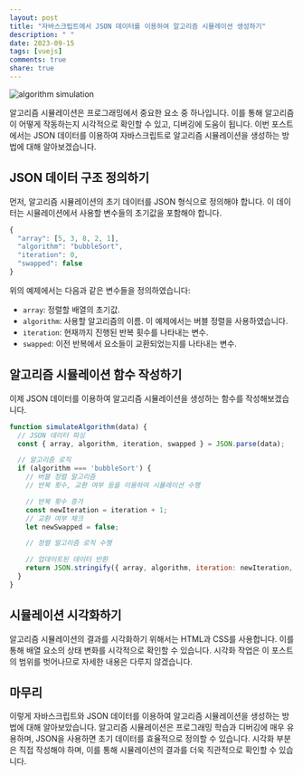 ```yaml
---
layout: post
title: "자바스크립트에서 JSON 데이터를 이용하여 알고리즘 시뮬레이션 생성하기"
description: " "
date: 2023-09-15
tags: [vuejs]
comments: true
share: true
---
```


![algorithm simulation](https://example.com/algorithm_simulation.jpg)

알고리즘 시뮬레이션은 프로그래밍에서 중요한 요소 중 하나입니다. 이를 통해 알고리즘이 어떻게 작동하는지 시각적으로 확인할 수 있고, 디버깅에 도움이 됩니다. 이번 포스트에서는 JSON 데이터를 이용하여 자바스크립트로 알고리즘 시뮬레이션을 생성하는 방법에 대해 알아보겠습니다.

## JSON 데이터 구조 정의하기
먼저, 알고리즘 시뮬레이션의 초기 데이터를 JSON 형식으로 정의해야 합니다. 이 데이터는 시뮬레이션에서 사용할 변수들의 초기값을 포함해야 합니다. 

```javascript
{
  "array": [5, 3, 8, 2, 1],
  "algorithm": "bubbleSort",
  "iteration": 0,
  "swapped": false
}
```

위의 예제에서는 다음과 같은 변수들을 정의하였습니다:
- `array`: 정렬할 배열의 초기값. 
- `algorithm`: 사용할 알고리즘의 이름. 이 예제에서는 버블 정렬을 사용하였습니다.
- `iteration`: 현재까지 진행된 반복 횟수를 나타내는 변수.
- `swapped`: 이전 반복에서 요소들이 교환되었는지를 나타내는 변수.

## 알고리즘 시뮬레이션 함수 작성하기
이제 JSON 데이터를 이용하여 알고리즘 시뮬레이션을 생성하는 함수를 작성해보겠습니다.

```javascript
function simulateAlgorithm(data) {
  // JSON 데이터 파싱
  const { array, algorithm, iteration, swapped } = JSON.parse(data);

  // 알고리즘 로직
  if (algorithm === 'bubbleSort') {
    // 버블 정렬 알고리즘
    // 반복 횟수, 교환 여부 등을 이용하여 시뮬레이션 수행

    // 반복 횟수 증가
    const newIteration = iteration + 1;
    // 교환 여부 체크
    let newSwapped = false;

    // 정렬 알고리즘 로직 수행

    // 업데이트된 데이터 반환
    return JSON.stringify({ array, algorithm, iteration: newIteration, swapped: newSwapped });
  }
}
```

## 시뮬레이션 시각화하기
알고리즘 시뮬레이션의 결과를 시각화하기 위해서는 HTML과 CSS를 사용합니다. 이를 통해 배열 요소의 상태 변화를 시각적으로 확인할 수 있습니다. 시각화 작업은 이 포스트의 범위를 벗어나므로 자세한 내용은 다루지 않겠습니다.

## 마무리
이렇게 자바스크립트와 JSON 데이터를 이용하여 알고리즘 시뮬레이션을 생성하는 방법에 대해 알아보았습니다. 알고리즘 시뮬레이션은 프로그래밍 학습과 디버깅에 매우 유용하며, JSON을 사용하면 초기 데이터를 효율적으로 정의할 수 있습니다. 시각화 부분은 직접 작성해야 하며, 이를 통해 시뮬레이션의 결과를 더욱 직관적으로 확인할 수 있습니다.